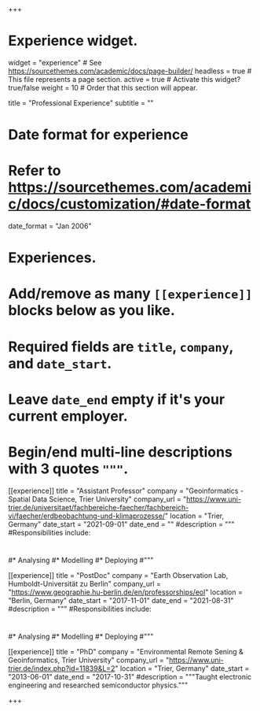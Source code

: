 +++
# Experience widget.
widget = "experience"  # See https://sourcethemes.com/academic/docs/page-builder/
headless = true  # This file represents a page section.
active = true  # Activate this widget? true/false
weight = 10  # Order that this section will appear.

title = "Professional Experience"
subtitle = ""

# Date format for experience
#   Refer to https://sourcethemes.com/academic/docs/customization/#date-format
date_format = "Jan 2006"

# Experiences.
#   Add/remove as many `[[experience]]` blocks below as you like.
#   Required fields are `title`, `company`, and `date_start`.
#   Leave `date_end` empty if it's your current employer.
#   Begin/end multi-line descriptions with 3 quotes `"""`.
[[experience]]
  title = "Assistant Professor"
  company = "Geoinformatics - Spatial Data Science, Trier University"
  company_url = "https://www.uni-trier.de/universitaet/fachbereiche-faecher/fachbereich-vi/faecher/erdbeobachtung-und-klimaprozesse/"
  location = "Trier, Germany"
  date_start = "2021-09-01"
  date_end = ""
  #description = """
  #Responsibilities include:
  #
  #* Analysing
  #* Modelling
  #* Deploying
  #"""

[[experience]]
  title = "PostDoc"
  company = "Earth Observation Lab, Humboldt-Universität zu Berlin"
  company_url = "https://www.geographie.hu-berlin.de/en/professorships/eol"
  location = "Berlin, Germany"
  date_start = "2017-11-01"
  date_end = "2021-08-31"
  #description = """
  #Responsibilities include:
  #
  #* Analysing
  #* Modelling
  #* Deploying
  #"""

[[experience]]
  title = "PhD"
  company = "Environmental Remote Sening & Geoinformatics, Trier University"
  company_url = "https://www.uni-trier.de/index.php?id=11839&L=2"
  location = "Trier, Germany"
  date_start = "2013-06-01"
  date_end = "2017-10-31"
  #description = """Taught electronic engineering and researched semiconductor physics."""

  
+++
